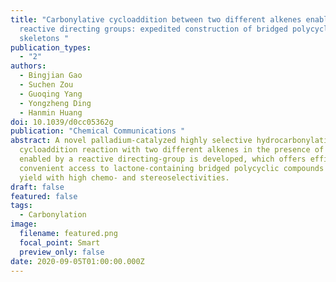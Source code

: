 ```yaml
---
title: "Carbonylative cycloaddition between two different alkenes enabled by
  reactive directing groups: expedited construction of bridged polycyclic
  skeletons "
publication_types:
  - "2"
authors:
  - Bingjian Gao
  - Suchen Zou
  - Guoqing Yang
  - Yongzheng Ding
  - Hanmin Huang
doi: 10.1039/d0cc05362g
publication: "Chemical Communications "
abstract: A novel palladium-catalyzed highly selective hydrocarbonylative
  cycloaddition reaction with two different alkenes in the presence of CO
  enabled by a reactive directing-group is developed, which offers efficient and
  convenient access to lactone-containing bridged polycyclic compounds in high
  yield with high chemo- and stereoselectivities.
draft: false
featured: false
tags:
  - Carbonylation
image:
  filename: featured.png
  focal_point: Smart
  preview_only: false
date: 2020-09-05T01:00:00.000Z
---
```

